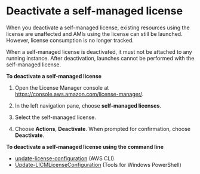 # Deactivate a self\-managed license<a name="deactivate-license-configuration"></a>

When you deactivate a self\-managed license, existing resources using the license are unaffected and AMIs using the license can still be launched\. However, license consumption is no longer tracked\.

When a self\-managed license is deactivated, it must not be attached to any running instance\. After deactivation, launches cannot be performed with the self\-managed license\.

**To deactivate a self\-managed license**

1. Open the License Manager console at [https://console\.aws\.amazon\.com/license\-manager/](https://console.aws.amazon.com/license-manager/)\.

1. In the left navigation pane, choose **self\-managed licenses**\.

1. Select the self\-managed license\.

1. Choose **Actions**, **Deactivate**\. When prompted for confirmation, choose **Deactivate**\.

**To deactivate a self\-managed license using the command line**
+ [update\-license\-configuration](https://docs.aws.amazon.com/cli/latest/reference/license-manager/update-license-configuration.html) \(AWS CLI\)
+ [Update\-LICMLicenseConfiguration](https://docs.aws.amazon.com/powershell/latest/reference/items/Update-LICMLicenseConfiguration.html) \(Tools for Windows PowerShell\)